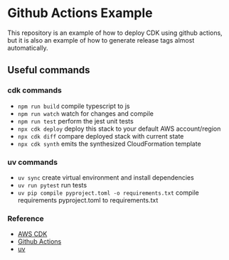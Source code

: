 # Github Actions Example
This repository is an example of how to deploy CDK using github actions, 
but it is also an example of how to generate release tags almost automatically.

## Useful commands
### cdk commands
* `npm run build`   compile typescript to js
* `npm run watch`   watch for changes and compile
* `npm run test`    perform the jest unit tests
* `npx cdk deploy`  deploy this stack to your default AWS account/region
* `npx cdk diff`    compare deployed stack with current state
* `npx cdk synth`   emits the synthesized CloudFormation template

### uv commands 
* `uv sync`         create virtual environment and install dependencies
* `uv run pytest`   run tests
* `uv pip compile pyproject.toml -o requirements.txt` compile requirements pyproject.toml to requirements.txt

### Reference
- [AWS CDK](https://docs.aws.amazon.com/cdk/latest/guide/home.html)
- [Github Actions](https://docs.github.com/en/actions)
- [uv](https://docs.astral.sh/uv/)